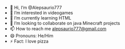 - 👋 Hi, I’m @Alepsaurio777
- 👀 I’m interested in videogames
- 🌱 I’m currently learning HTML
- 💞️ I’m looking to collaborate on java Minecraft projects
- 📫 How to reach me alepsaurio777@gmail.com
- 😄 Pronouns: He/Him
- ⚡ Fact: I love pizza

<!---
Alepsaurio777/Alepsaurio777 is a ✨ special ✨ repository because its `README.md` (this file) appears on your GitHub profile.
You can click the Preview link to take a look at your changes.
--->
